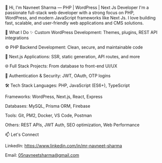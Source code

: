 👋 Hi, I'm Navneet Sharma — PHP | WordPress | Next Js Developer
I'm a passionate full-stack web developer with a strong focus on PHP, WordPress, and modern JavaScript frameworks like Next Js. I love building fast, scalable, and user-friendly web applications and CMS solutions.

💼 What I Do
✨ Custom WordPress Development: Themes, plugins, REST API integrations

⚙️ PHP Backend Development: Clean, secure, and maintainable code

🚀 Next.js Applications: SSR, static generation, API routes, and more

🌐 Full Stack Projects: From database to front-end UI/UX

🔐 Authentication & Security: JWT, OAuth, OTP logins

🛠️ Tech Stack
Languages: PHP, JavaScript (ES6+), TypeScript

Frameworks: WordPress, Next.js, React, Express

Databases: MySQL, Prisma ORM, Firebase

Tools: Git, PM2, Docker, VS Code, Postman

Others: REST APIs, JWT Auth, SEO optimization, Web Performance

📫 Let's Connect

LinkedIn: https://www.linkedin.com/in/mr-navneet-sharma

Email: 05navneetsharma@gmail.com
